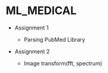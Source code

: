 # ML_MEDICAL


- Assignment 1
  - Parsing PubMed Library

- Assignment 2
  - Image transform(fft, spectrum)
